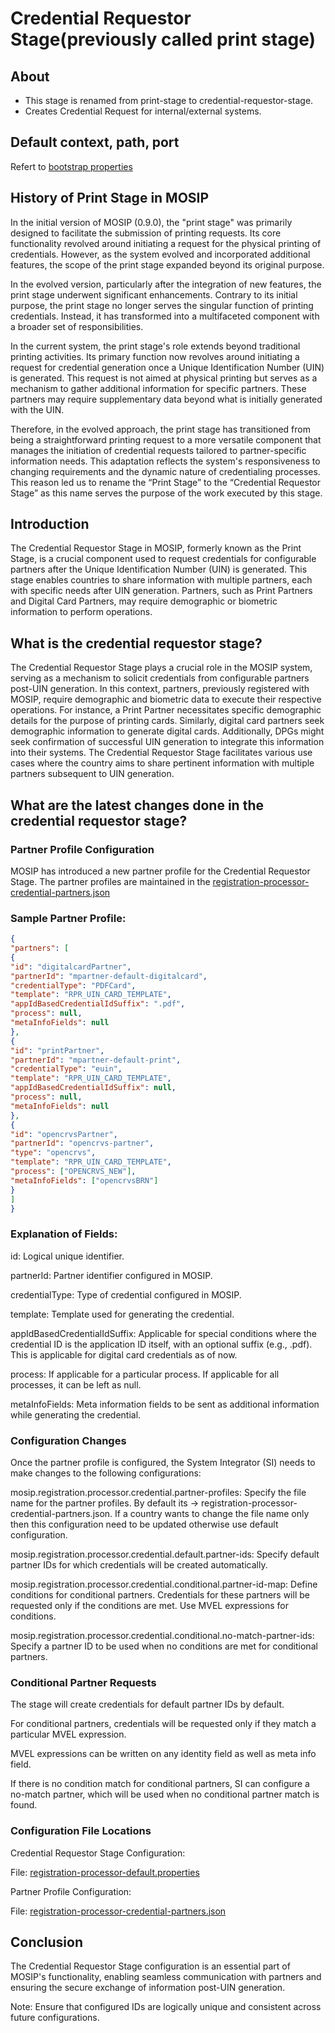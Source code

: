 # Credential Requestor Stage(previously called print stage)

## About
- This stage is renamed from print-stage to credential-requestor-stage.
- Creates Credential Request for internal/external systems.

## Default context, path, port
Refert to [bootstrap properties](src/main/resources/bootstrap.properties)


## History of Print Stage in MOSIP
In the initial version of MOSIP (0.9.0), the "print stage" was primarily designed to facilitate the submission of printing requests. Its core functionality revolved around initiating a request for the physical printing of credentials. However, as the system evolved and incorporated additional features, the scope of the print stage expanded beyond its original purpose.

In the evolved version, particularly after the integration of new features, the print stage underwent significant enhancements. Contrary to its initial purpose, the print stage no longer serves the singular function of printing credentials. Instead, it has transformed into a multifaceted component with a broader set of responsibilities.

In the current system, the print stage's role extends beyond traditional printing activities. Its primary function now revolves around initiating a request for credential generation once a Unique Identification Number (UIN) is generated. This request is not aimed at physical printing but serves as a mechanism to gather additional information for specific partners. These partners may require supplementary data beyond what is initially generated with the UIN.

Therefore, in the evolved approach, the print stage has transitioned from being a straightforward printing request to a more versatile component that manages the initiation of credential requests tailored to partner-specific information needs. This adaptation reflects the system's responsiveness to changing requirements and the dynamic nature of credentialing processes. This reason led us to rename the “Print Stage” to the “Credential Requestor Stage” as this name serves the purpose of the work executed by this stage.

## Introduction
The Credential Requestor Stage in MOSIP, formerly known as the Print Stage, is a crucial component used to request credentials for configurable partners after the Unique Identification Number (UIN) is generated. This stage enables countries to share information with multiple partners, each with specific needs after UIN generation. Partners, such as Print Partners and Digital Card Partners, may require demographic or biometric information to perform operations.

## What is the credential requestor stage?
The Credential Requestor Stage plays a crucial role in the MOSIP system, serving as a mechanism to solicit credentials from configurable partners post-UIN generation. In this context, partners, previously registered with MOSIP, require demographic and biometric data to execute their respective operations. For instance, a Print Partner necessitates specific demographic details for the purpose of printing cards. Similarly, digital card partners seek demographic information to generate digital cards. Additionally, DPGs might seek confirmation of successful UIN generation to integrate this information into their systems. The Credential Requestor Stage facilitates various use cases where the country aims to share pertinent information with multiple partners subsequent to UIN generation.

## What are the latest changes done in the credential requestor stage?
### Partner Profile Configuration
MOSIP has introduced a new partner profile for the Credential Requestor Stage. The partner profiles are maintained in the [registration-processor-credential-partners.json](https://github.com/mosip/mosip-config/blob/develop1-v3/registration-processor-credential-partners.json)

### Sample Partner Profile:

```json
{
"partners": [
{
"id": "digitalcardPartner",
"partnerId": "mpartner-default-digitalcard",
"credentialType": "PDFCard",
"template": "RPR_UIN_CARD_TEMPLATE",
"appIdBasedCredentialIdSuffix": ".pdf",
"process": null,
"metaInfoFields": null
},
{
"id": "printPartner",
"partnerId": "mpartner-default-print",
"credentialType": "euin",
"template": "RPR_UIN_CARD_TEMPLATE",
"appIdBasedCredentialIdSuffix": null,
"process": null,
"metaInfoFields": null
},
{
"id": "opencrvsPartner",
"partnerId": "opencrvs-partner",
"type": "opencrvs",
"template": "RPR_UIN_CARD_TEMPLATE",
"process": ["OPENCRVS_NEW"],
"metaInfoFields": ["opencrvsBRN"]
}
]
}

```
### Explanation of Fields:

id: Logical unique identifier.

partnerId: Partner identifier configured in MOSIP.

credentialType: Type of credential configured in MOSIP.

template: Template used for generating the credential.

appIdBasedCredentialIdSuffix: Applicable for special conditions where the credential ID is the application ID itself, with an optional suffix (e.g., .pdf). This is applicable for digital card credentials as of now.

process: If applicable for a particular process. If applicable for all processes, it can be left as null.

metaInfoFields: Meta information fields to be sent as additional information while generating the credential.

### Configuration Changes
Once the partner profile is configured, the System Integrator (SI) needs to make changes to the following configurations:

mosip.registration.processor.credential.partner-profiles: Specify the file name for the partner profiles. By default its → registration-processor-credential-partners.json. If a country wants to change the file name only then this configuration need to be updated otherwise use default configuration.

mosip.registration.processor.credential.default.partner-ids: Specify default partner IDs for which credentials will be created automatically.

mosip.registration.processor.credential.conditional.partner-id-map: Define conditions for conditional partners. Credentials for these partners will be requested only if the conditions are met. Use MVEL expressions for conditions.

mosip.registration.processor.credential.conditional.no-match-partner-ids: Specify a partner ID to be used when no conditions are met for conditional partners.

### Conditional Partner Requests
The stage will create credentials for default partner IDs by default.

For conditional partners, credentials will be requested only if they match a particular MVEL expression.

MVEL expressions can be written on any identity field as well as meta info field.

If there is no condition match for conditional partners, SI can configure a no-match partner, which will be used when no conditional partner match is found.

### Configuration File Locations
Credential Requestor Stage Configuration:

File: [registration-processor-default.properties](https://github.com/mosip/mosip-config/blob/develop1-v3/registration-processor-default.properties#L479)

Partner Profile Configuration:

File: [registration-processor-credential-partners.json](https://github.com/mosip/mosip-config/blob/develop1-v3/registration-processor-credential-partners.json)

## Conclusion
The Credential Requestor Stage configuration is an essential part of MOSIP's functionality, enabling seamless communication with partners and ensuring the secure exchange of information post-UIN generation.

Note: Ensure that configured IDs are logically unique and consistent across future configurations.